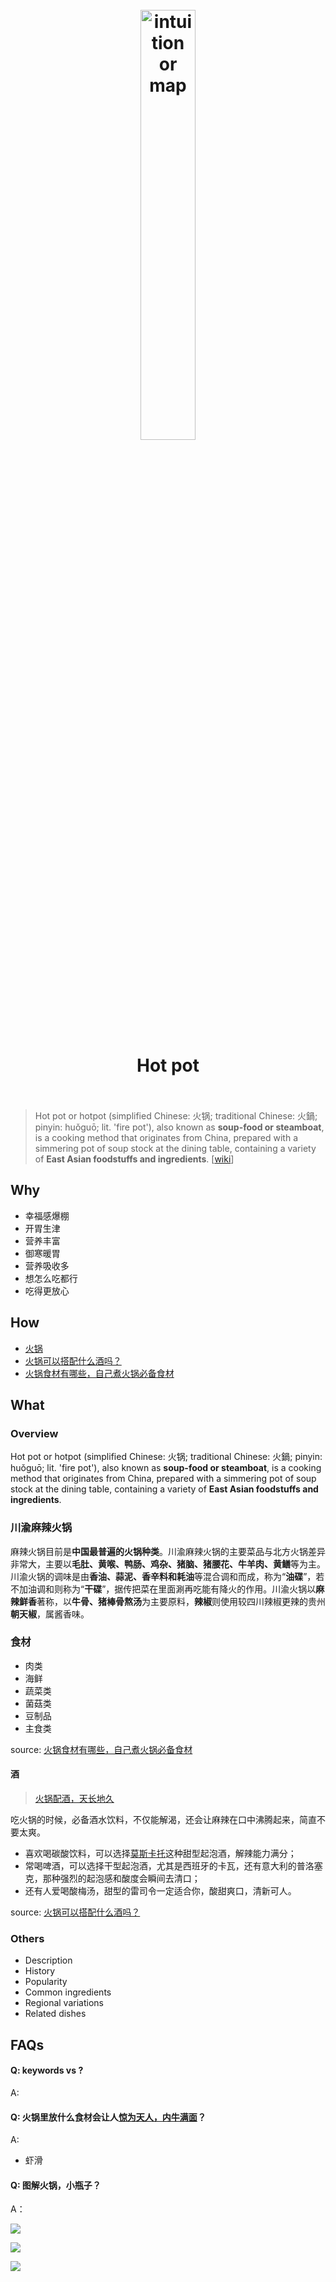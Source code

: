 <h1 align="center">
<br>
	<a href="https://www.wikiwand.com/en/Hot_pot">
  <img src="https://i.imgur.com/2w1Yms3.jpg" alt="intuition or map" width=42%">
  </a>
  <br><br>
Hot pot
  <br><br>
</h1>

> Hot pot or hotpot (simplified Chinese: 火锅; traditional Chinese: 火鍋; pinyin: huǒguō; lit. 'fire pot'), also known as **soup-food or steamboat**, is a cooking method that originates from China, prepared with a simmering pot of soup stock at the dining table, containing a variety of **East Asian foodstuffs and ingredients**. [[wiki](https://www.wikiwand.com/en/Hot_pot)]

## Why 

* 幸福感爆棚
* 开胃生津
* 营养丰富
* 御寒暖胃
* 营养吸收多
* 想怎么吃都行
* 吃得更放心

## How

* [火锅](https://www.zhihu.com/topic/19567592/top-answers)
* [火锅可以搭配什么酒吗？](https://www.zhihu.com/question/63680468)
* [火锅食材有哪些，自己煮火锅必备食材](https://zhuanlan.zhihu.com/p/64806634)

## What 

### Overview

Hot pot or hotpot (simplified Chinese: 火锅; traditional Chinese: 火鍋; pinyin: huǒguō; lit. 'fire pot'), also known as **soup-food or steamboat**, is a cooking method that originates from China, prepared with a simmering pot of soup stock at the dining table, containing a variety of **East Asian foodstuffs and ingredients**.

### 川渝麻辣火锅

麻辣火锅目前是**中国最普遍的火锅种类**。川渝麻辣火锅的主要菜品与北方火锅差异非常大，主要以**毛肚、黄喉、鸭肠、鸡杂、猪脑、猪腰花、牛羊肉、黄鳝**等为主。川渝火锅的调味是由**香油、蒜泥、香辛料和耗油**等混合调和而成，称为“**油碟**”，若不加油调和则称为“**干碟**”，据传把菜在里面涮再吃能有降火的作用。川渝火锅以**麻辣鲜香**著称，以**牛骨、猪棒骨熬汤**为主要原料，**辣椒**则使用较四川辣椒更辣的贵州**朝天椒**，属酱香味。

### 食材

* 肉类
* 海鲜
* 蔬菜类
* 菌菇类
* 豆制品
* 主食类

source: [火锅食材有哪些，自己煮火锅必备食材](https://zhuanlan.zhihu.com/p/64806634)

#### 酒

> [火锅配酒，天长地久](https://zhuanlan.zhihu.com/p/89902723)

吃火锅的时候，必备酒水饮料，不仅能解渴，还会让麻辣在口中沸腾起来，简直不要太爽。

* 喜欢喝碳酸饮料，可以选择[莫斯卡托](https://www.amazon.com/Vietti-Moscato-DAsti-Cascinetta-750/dp/B005CJUSI8/ref=sr_1_3_0o_wf?dchild=1&keywords=Moscato+d%27Asti&qid=1610845592&sr=8-3)这种甜型起泡酒，解辣能力满分；
* 常喝啤酒，可以选择干型起泡酒，尤其是西班牙的卡瓦，还有意大利的普洛塞克，那种强烈的起泡感和酸度会瞬间去清口；
* 还有人爱喝酸梅汤，甜型的雷司令一定适合你，酸甜爽口，清新可人。

source: [火锅可以搭配什么酒吗？](https://www.zhihu.com/question/63680468)



### Others

* Description
* History
* Popularity
* Common ingredients
* Regional variations
* Related dishes

## FAQs

#### Q: keywords vs ?

A: 


#### Q: 火锅里放什么食材会让人[惊为天人，内牛满面](https://www.zhihu.com/question/24483447)？

A: 

* 虾滑


#### Q: 图解火锅，小瓶子？

A：

![](https://i.imgur.com/8jRGCG8.png)

![](https://i.imgur.com/cxJWNme.jpg)

![](https://i.imgur.com/gmeNz55.png)